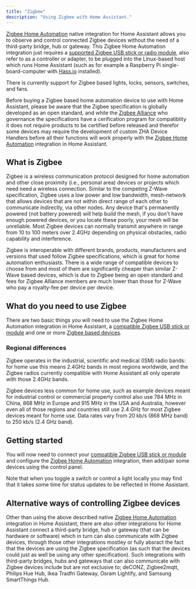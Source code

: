 ```yaml
---
title: "Zigbee"
description: "Using Zigbee with Home Assistant."
---
```


[Zigbee Home Automation](/integrations/zha/) native integration for Home Assistant allows you to observe and control connected Zigbee devices without the need of a third-party bridge, hub or gateway. This Zigbee Home Automation integration just requires a [supported Zigbee USB stick or radio module](/integrations/zha/), also refer to as a controller or adapter, to be plugged into the Linux-based host which runs Home Assistant (such as for example a Raspberry Pi single-board-computer with [Hass.io](/hassio/) installed).

There is currently support for Zigbee based lights, locks, sensors, switches, and fans. 

Before buying a Zigbee based home automation device to use with Home Assistant, please be aware that the Zigbee specification is globally developed as an open standard, and while the [Zigbee Alliance](https://zigbee.org/) who governance the specifications have a cerification program for compatiblity it does not require products to be certified before released and therefor some devices may require the development of custom ZHA Device Handlers before all their functions will work properly with the [Zigbee Home Automation](/integrations/zha/) integration in Home Assistant.

## What is Zigbee

Zigbee is a wireless communication protocol designed for home automation and other close proximity (i.e., personal area) devices or projects which need need a wireless connection. Similar to the competing Z-Wave specification, Zigbee uses a low power and low bandwidth, mesh-network that allows devices that are not within direct range of each other to communicate indirectly, via other nodes. Any device that's permanently powered (not battery powered) will help build the mesh, if you don't have enough powered devices, or you locate these poorly, your mesh will be unreliable. Most Zigbee devices can normally transmit anywhere in range from 10 to 100 meters over 2.4GHz depending on physical obstacles, radio capability and interference.

Zigbee is interoperable with different brands, products, manufacturers and versions that used follow Zigbee specifications, which is great for home automation enthusiasts. There is a wide range of compatible devices to choose from and most of them are significantly cheaper than similar Z-Wave based devices, which is due to Zigbee being an open standard and fees for Zigbee Alliance members are much lower than those for Z-Wave who pay a royalty-fee per device per device. 

## What do you need to use Zigbee

There are two basic things you will need to use the Zigbee Home Automation integration in Home Assistant, a [compatible Zigbee USB stick or module](/integrations/zha/) and one or more [Zigbee based devices](https://www.the-ambient.com/guides/zigbee-devices-complete-guide-277). 

### Regional differences

Zigbee operates in the industrial, scientific and medical (ISM) radio bands: for home use this means 2.4GHz bands in most regions worldwide, and the Zigbee radios currently compatible with Home Assistant all only operate with those 2.4GHz bands.

Zigbee devices less common for home use, such as example devices meant for industrial control or commercial property control also use 784 MHz in China, 868 MHz in Europe and 915 MHz in the USA and Australia, however even all of those regions and countries still use 2.4 GHz for most Zigbee devices meant for home use. Data rates vary from 20 kb/s (868 MHz band) to 250 kb/s (2.4 GHz band).

## Getting started

You will now need to connect your [compatible Zigbee USB stick or module](/integrations/zha/) and configure the [Zigbee Home Automation](/integrations/zha/) integration, then add/pair some devices using the control panel.

Note that when you toggle a switch or control a light locally you may find that it takes some time for status updates to be reflected in Home Assistant. 

## Alternative ways of controlling Zigbee devices

Other than using the above described native [Zigbee Home Automation](/integrations/zha/) integration in Home Assistant, there are also other integrations for Home Assistant connect a third-party bridge, hub or gateway (that can be hardware or software) which in turn can also communicate with Zigbee devices, through those other integrations mostley or fully absract the fact that the devices are using the Zigbee specification (as such that the devices could just as well be using any other specification). Such integrations with third-party bridges, hubs and gateways that can also communicate with Zigbee devices include but are not exclusive to; deCONZ, Zigbee2mqtt, Philips Hue Hub, Ikea Tradfri Gateway, Osram Lightify, and Samsung SmartThings Hub.
